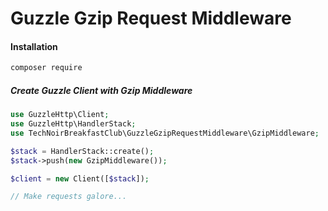 # Guzzle Gzip Request Middleware

#### Installation

```bash
composer require 
```

##### Create Guzzle Client with Gzip Middleware

```php
use GuzzleHttp\Client;
use GuzzleHttp\HandlerStack;
use TechNoirBreakfastClub\GuzzleGzipRequestMiddleware\GzipMiddleware;

$stack = HandlerStack::create();
$stack->push(new GzipMiddleware());

$client = new Client([$stack]);

// Make requests galore...
